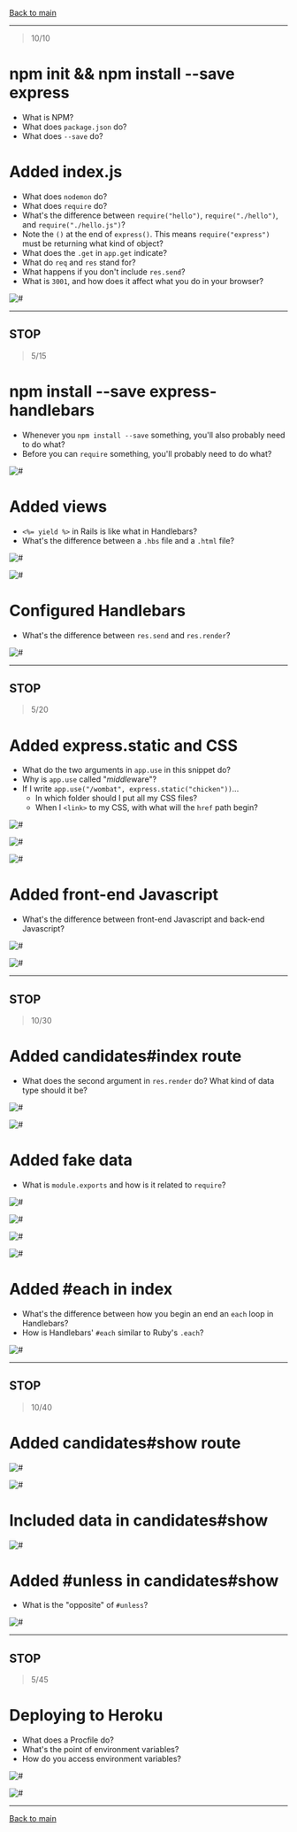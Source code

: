 [Back to main](readme.md)

-----

> 10/10

# npm init && npm install --save express

- What is NPM?
- What does `package.json` do?
- What does `--save` do?

# Added index.js

- What does `nodemon` do?
- What does `require` do?
- What's the difference between `require("hello")`, `require("./hello")`, and `require("./hello.js")`?
- Note the `()` at the end of `express()`. This means `require("express")` must be returning what kind of object?
- What does the `.get` in `app.get` indicate?
- What do `req` and `res` stand for?
- What happens if you don't include `res.send`?
- What is `3001`, and how does it affect what you do in your browser?

![#](images/initial-server.png)

-----
STOP
-----
> 5/15

# npm install --save express-handlebars

- Whenever you `npm install --save` something, you'll also probably need to do what?
- Before you can `require` something, you'll probably need to do what?

![#](images/express-hbs.png)

# Added views

- `<%= yield %>` in Rails is like what in Handlebars?
- What's the difference between a `.hbs` file and a `.html` file?

![#](images/layout-main.png)

![#](images/app-welcome.png)

# Configured Handlebars

- What's the difference between `res.send` and `res.render`?

![#](images/configured-hbs.png)

-----
STOP
-----
> 5/20

# Added express.static and CSS

- What do the two arguments in `app.use` in this snippet do?
- Why is `app.use` called "*middle*ware"?
- If I write `app.use("/wombat", express.static("chicken"))`...
  - In which folder should I put all my CSS files?
  - When I `<link>` to my CSS, with what will the `href` path begin?

![#](images/add-static.png)

![#](images/add-css.png)

![#](images/linked-css.png)

# Added front-end Javascript

- What's the difference between front-end Javascript and back-end Javascript?

![#](images/add-js.png)

![#](images/linked-js.png)

-----
STOP
-----
> 10/30

# Added candidates#index route

- What does the second argument in `res.render` do? What kind of data type should it be?

![#](images/add-index.png)

![#](images/index-view.png)

# Added fake data

- What is `module.exports` and how is it related to `require`?

![#](images/add-seeds.png)

![#](images/add-connection.png)

![#](images/require-connection.png)

![#](images/pass-data-to-index.png)

# Added #each in index

- What's the difference between how you begin an end an `each` loop in Handlebars?
- How is Handlebars' `#each` similar to Ruby's `.each`?

![#](images/each-in-index.png)

-----
STOP
-----
> 10/40

# Added candidates#show route

![#](images/added-show.png)

![#](images/show-route.png)

# Included data in candidates#show

![#](images/data-in-show.png)

# Added #unless in candidates#show

- What is the "opposite" of `#unless`?

![#](images/added-unless.png)

-----
STOP
-----
> 5/45

# Deploying to Heroku

- What does a Procfile do?
- What's the point of environment variables?
- How do you access environment variables?

![#](images/procfile.png)

![#](images/env-port.png)

-----

[Back to main](readme.md)

